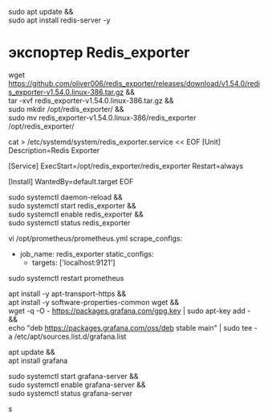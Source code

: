 sudo apt update &&\
sudo apt install redis-server -y


# экспортер Redis_exporter
wget https://github.com/oliver006/redis_exporter/releases/download/v1.54.0/redis_exporter-v1.54.0.linux-386.tar.gz &&\
tar -xvf redis_exporter-v1.54.0.linux-386.tar.gz &&\
sudo mkdir /opt/redis_exporter/ &&\
sudo mv redis_exporter-v1.54.0.linux-386/redis_exporter /opt/redis_exporter/


cat > /etc/systemd/system/redis_exporter.service << EOF
[Unit]
Description=Redis Exporter

[Service]
ExecStart=/opt/redis_exporter/redis_exporter 
Restart=always

[Install]
WantedBy=default.target
EOF

sudo systemctl daemon-reload &&\
sudo systemctl start redis_exporter &&\
sudo systemctl enable redis_exporter &&\
sudo systemctl status redis_exporter

vi /opt/prometheus/prometheus.yml
scrape_configs:
  - job_name: redis_exporter
    static_configs:
    - targets: ['localhost:9121']

sudo systemctl restart prometheus

apt install -y apt-transport-https &&\
apt install -y software-properties-common wget &&\
wget -q -O - https://packages.grafana.com/gpg.key | sudo apt-key add - &&\
echo "deb https://packages.grafana.com/oss/deb stable main" | sudo tee -a /etc/apt/sources.list.d/grafana.list


apt update &&\
apt install grafana

sudo systemctl start grafana-server &&\
sudo systemctl enable grafana-server &&\
sudo systemctl status grafana-server

s